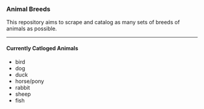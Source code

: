 ### Animal Breeds
This repository aims to scrape and catalog as many sets of breeds of animals as possible.

------------
#### Currently Catloged Animals
- bird
- dog
- duck
- horse/pony
- rabbit
- sheep
- fish
